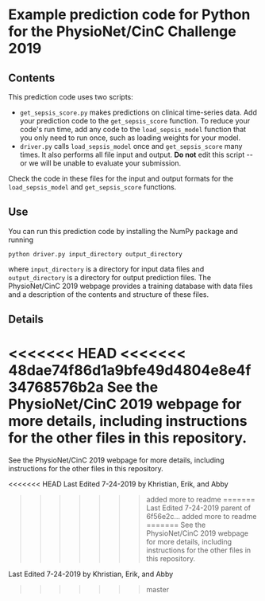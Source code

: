 # Example prediction code for Python for the PhysioNet/CinC Challenge 2019

## Contents

This prediction code uses two scripts:

* `get_sepsis_score.py` makes predictions on clinical time-series data.  Add your prediction code to the `get_sepsis_score` function.  To reduce your code's run time, add any code to the `load_sepsis_model` function that you only need to run once, such as loading weights for your model.
* `driver.py` calls `load_sepsis_model` once and `get_sepsis_score` many times. It also performs all file input and output.  **Do not** edit this script -- or we will be unable to evaluate your submission.

Check the code in these files for the input and output formats for the `load_sepsis_model` and `get_sepsis_score` functions.

## Use

You can run this prediction code by installing the NumPy package and running

    python driver.py input_directory output_directory

where `input_directory` is a directory for input data files and `output_directory` is a directory for output prediction files.  The PhysioNet/CinC 2019 webpage provides a training database with data files and a description of the contents and structure of these files.

## Details

<<<<<<< HEAD
<<<<<<< 48dae74f86d1a9bfe49d4804e8e4f34768576b2a
See the PhysioNet/CinC 2019 webpage for more details, including instructions for the other files in this repository.
=======
See the PhysioNet/CinC 2019 webpage for more details, including instructions for the other files in this repository.

<<<<<<< HEAD
Last Edited 7-24-2019 
by Khristian, Erik, and Abby 
>>>>>>> added more to readme
=======
Last Edited 7-24-2019
>>>>>>> parent of 6f56e2c... added more to readme
=======
See the PhysioNet/CinC 2019 webpage for more details, including instructions for the other files in this repository.

Last Edited 7-24-2019 
by Khristian, Erik, and Abby 
>>>>>>> master
